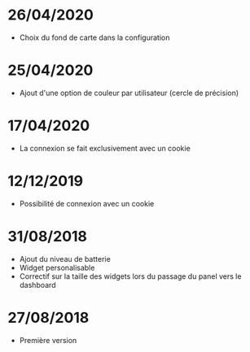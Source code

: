 # 26/04/2020
- Choix du fond de carte dans la configuration

# 25/04/2020
- Ajout d'une option de couleur par utilisateur (cercle de précision)

# 17/04/2020
- La connexion se fait exclusivement avec un cookie

# 12/12/2019
- Possibilité de connexion avec un cookie

# 31/08/2018

- Ajout du niveau de batterie
- Widget personalisable
- Correctif sur la taille des widgets lors du passage du panel vers le dashboard


# 27/08/2018

- Première version
